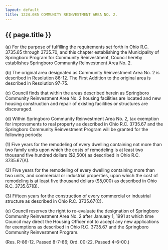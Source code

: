 ```yaml
---
layout: default 
title: 1224.085 COMMUNITY REINVESTMENT AREA NO. 2.
---
```


{{ page.title }}
----------------

​(a) For the purpose of fulfilling the requirements set forth in Ohio
R.C. 3735.65 through 3735.70, and this chapter establishing the
Municipality of Springboro Program for Community Reinvestment, Council
hereby establishes Springboro Community Reinvestment Area No. 2.

​(b) The original area designated as Community Reinvestment Area No. 2
is described in Resolution 86-12. The First Addition to the original
area is described in Resolution 97-75.

​(c) Council finds that within the areas described herein as Springboro
Community Reinvestment Area No. 2 housing facilities are located and new
housing construction and repair of existing facilities or structures are
discouraged.

​(d) Within Springboro Community Reinvestment Area No. 2, tax exemption
for improvements to real property as described in Ohio R.C. 3735.67 and
the Springboro Community Reinvestment Program will be granted for the
following periods:

​(1) Five years for the remodeling of every dwelling containing not more
than two family units upon which the costs of remodeling is at least two
thousand five hundred dollars (\$2,500) as described in Ohio R.C.
3735.67(A).

​(2) Five years for the remodeling of every dwelling containing more
than two units, and commercial or industrial properties, upon which the
cost of remodeling is at least five thousand dollars (\$5,000) as
described in Ohio R.C. 3735.67(B).

​(3) Fifteen years for the construction of every commercial or
industrial structure as described in Ohio R.C. 3735.67(C).

​(e) Council reserves the right to re-evaluate the designation of
Springboro Community Reinvestment Area No. 2 after January 1, 1991 at
which time Council may direct the Housing Officer not to accept any new
applications for exemptions as described in Ohio R.C. 3735.67 and the
Springboro Community Reinvestment Program.

(Res. R-86-12. Passed 8-7-86; Ord. 00-22. Passed 4-6-00.)
